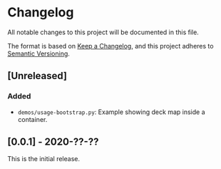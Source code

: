 # Changelog
All notable changes to this project will be documented in this file.

The format is based on [Keep a Changelog](https://keepachangelog.com/en/1.0.0/),
and this project adheres to [Semantic Versioning](https://semver.org/spec/v2.0.0.html).

## [Unreleased]

### Added

- `demos/usage-bootstrap.py`: Example showing deck map inside a container.

## [0.0.1] - 2020-??-??

This is the initial release.